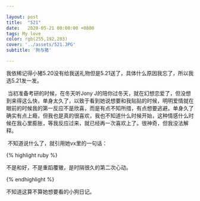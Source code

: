 ```yaml
---

layout: post
title:  "521"
date:   2020-05-21 00:00:00 +0800
tags: My love
color: rgb(255,192,203)
cover: '../assets/521.JPG'
subtitle: '狗与猪'

---
```


​	我依稀记得小猪5.20没有给我送礼物但是5.21送了，具体什么原因我忘了，所以我选5.21发一发。

​	当初准备考研的时候，在冬天听Jony J的陪你过冬天，就在幻想恋爱了，但没想到来得这么快，单身太久了，以致于看到她说想要和我贴贴的时候，明明爱情就在眼前的时候我的第一反应不是欣喜，而是有点不知所措，有点想要逃避。单身久了确实有点上瘾，但我也是真的很喜欢，我也不知道什么时候开始，这种情感什么时候在我心里膨胀，等我反应过来，就已经再一次喜欢上了。很神奇，但我没法解释。

​	不知道说什么了，就引用她vx里的一句话：

{% highlight ruby %}

不是和好，不是重蹈覆辙，是时隔很久的第二次心动。

{% endhighlight %}

不知道这算不算她想要看的小狗日记。

​	

